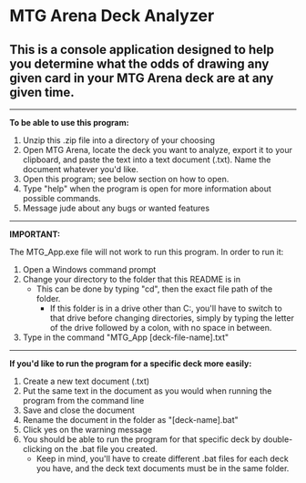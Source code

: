 # MTG Arena Deck Analyzer
## This is a console application designed to help you determine what the odds of drawing any given card in your MTG Arena deck are at any given time.
---
**To be able to use this program:**

1. Unzip this .zip file into a directory of your choosing
2. Open MTG Arena, locate the deck you want to analyze, export it to your clipboard, and paste the text into a text document (.txt). Name the document whatever you'd like.
3. Open this program; see below section on how to open.
4. Type "help" when the program is open for more information about possible commands.
5. Message jude about any bugs or wanted features
---
**IMPORTANT:**

The MTG_App.exe file will not work to run this program. 
In order to run it:
1. Open a Windows command prompt
2. Change your directory to the folder that this README is in
    - This can be done by typing "cd", then the exact file path of the folder.
        - If this folder is in a drive other than C:, you'll have to switch to that drive before changing directories, simply by typing the letter of the drive followed by a colon, with no space in between.
3. Type in the command "MTG_App [deck-file-name].txt"
---
**If you'd like to run the program for a specific deck more easily:**

1. Create a new text document (.txt)
2. Put the same text in the document as you would when running the program from the command line
3. Save and close the document
4. Rename the document in the folder as "[deck-name].bat"
5. Click yes on the warning message
6. You should be able to run the program for that specific deck by double-clicking on the .bat file you created. 
    - Keep in mind, you'll have to create different .bat files for each deck you have, and the deck text documents must be in the same folder.
